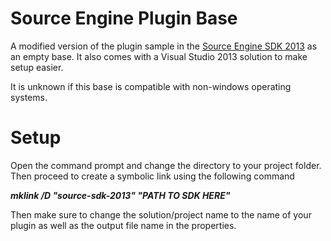 # Source Engine Plugin Base
 A modified version of the plugin sample in the [Source Engine SDK 2013](https://github.com/ValveSoftware/source-sdk-2013) as an empty base. It also comes with a Visual Studio 2013 solution to make setup easier.
 
It is unknown if this base is compatible with non-windows operating systems.

# Setup
Open the command prompt and change the directory to your project folder. Then proceed to create a symbolic link using the following command

___mklink /D "source-sdk-2013" "PATH TO SDK HERE"___

Then make sure to change the solution/project name to the name of your plugin as well as the output file name in the properties.
